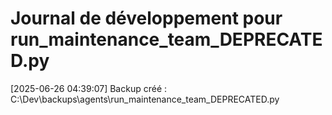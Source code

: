 # Journal de développement pour run_maintenance_team_DEPRECATED.py

[2025-06-26 04:39:07] Backup créé : C:\Dev\backups\agents\run_maintenance_team_DEPRECATED.py
